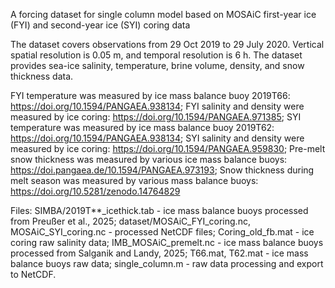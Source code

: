 A forcing dataset for single column model based on MOSAiC first-year ice (FYI) and second-year ice (SYI) coring data

The dataset covers observations from 29 Oct 2019 to 29 July 2020.
Vertical spatial resolution is 0.05 m, and temporal resolution is 6 h.
The dataset provides sea-ice salinity, temperature, brine volume, density, and snow thickness data.

FYI temperature was measured by ice mass balance buoy 2019T66: https://doi.org/10.1594/PANGAEA.938134;
FYI salinity and density were measured by ice coring: https://doi.org/10.1594/PANGAEA.971385;
SYI temperature was measured by ice mass balance buoy 2019T62: https://doi.org/10.1594/PANGAEA.938134;
SYI salinity and density were measured by ice coring: https://doi.org/10.1594/PANGAEA.959830;
Pre-melt snow thickness was measured by various ice mass balance buoys: https://doi.pangaea.de/10.1594/PANGAEA.973193;
Snow thickness during melt season was measured by various mass balance buoys: https://doi.org/10.5281/zenodo.14764829

Files:
SIMBA/2019T**_icethick.tab - ice mass balance buoys processed from Preußer et al., 2025;
dataset/MOSAiC_FYI_coring.nc, MOSAiC_SYI_coring.nc - processed NetCDF files;
Coring_old_fb.mat - ice coring raw salinity data;
IMB_MOSAiC_premelt.nc - ice mass balance buoys processed from Salganik and Landy, 2025;
T66.mat, T62.mat - ice mass balance buoys raw data;
single_column.m - raw data processing and export to NetCDF.
